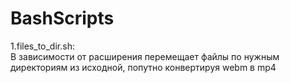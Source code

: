 # BashScripts

1.files_to_dir.sh:<br>
  В зависимости от расширения перемещает файлы по нужным директориям из исходной, попутно конвертируя webm в mp4
